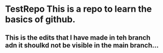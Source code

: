# TestRepo This is a repo to learn the basics of github.
## This is the edits that I have made in teh branch adn it shoulkd not be visible in the main branch...
